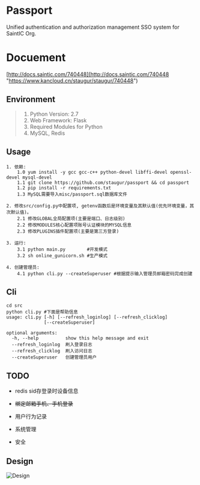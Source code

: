 # Passport
Unified authentication and authorization management SSO system for SaintIC Org.


# Docuement
[http://docs.saintic.com/740448](http://docs.saintic.com/740448 "https://www.kancloud.cn/staugur/staugur/740448")


## Environment
> 1. Python Version: 2.7
> 2. Web Framework: Flask
> 3. Required Modules for Python
> 4. MySQL, Redis


## Usage

```
1. 依赖:
    1.0 yum install -y gcc gcc-c++ python-devel libffi-devel openssl-devel mysql-devel
    1.1 git clone https://github.com/staugur/passport && cd passport
    1.2 pip install -r requirements.txt
    1.3 MySQL需要导入misc/passport.sql数据库文件

2. 修改src/config.py中配置项, getenv函数后是环境变量及其默认值(优先环境变量，其次默认值)。
    2.1 修改GLOBAL全局配置项(主要是端口、日志级别)
    2.2 修改MODULES核心配置项账号认证模块的MYSQL信息
    2.3 修改PLUGINS插件配置项(主要是第三方登录)

3. 运行:
    3.1 python main.py        #开发模式
    3.2 sh online_gunicorn.sh #生产模式

4. 创建管理员:
    4.1 python cli.py --createSuperuser #根据提示输入管理员邮箱密码完成创建
```


## Cli

```
cd src
python cli.py #下面是帮助信息
usage: cli.py [-h] [--refresh_loginlog] [--refresh_clicklog]
              [--createSuperuser]

optional arguments:
  -h, --help          show this help message and exit
  --refresh_loginlog  刷入登录日志
  --refresh_clicklog  刷入访问日志
  --createSuperuser   创建管理员用户
```


## TODO

- redis sid存登录时设备信息

- ~~绑定邮箱手机、手机登录~~

- 用户行为记录

- 系统管理

- 安全


## Design
![Design][1]

[1]: ./misc/sso.png
